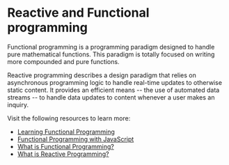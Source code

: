 # Reactive and Functional programming

Functional programming is a programming paradigm designed to handle pure mathematical functions. This paradigm is totally focused on writing more compounded and pure functions.

Reactive programming describes a design paradigm that relies on asynchronous programming logic to handle real-time updates to otherwise static content. It provides an efficient means -- the use of automated data streams -- to handle data updates to content whenever a user makes an inquiry.

Visit the following resources to learn more:

- [Learning Functional Programming](https://youtube.com/watch?v=e-5obm1G_FY)
- [Functional Programming with JavaScript](https://www.telerik.com/blogs/functional-programming-javascript)
- [What is Functional Programming?](https://www.freecodecamp.org/news/functional-programming-in-javascript/)
- [What is Reactive Programming?](https://www.techtarget.com/searchapparchitecture/definition/reactive-programming)
